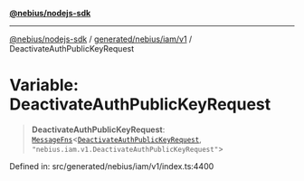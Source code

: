 [**@nebius/nodejs-sdk**](../../../../../README.md)

---

[@nebius/nodejs-sdk](../../../../../README.md) / [generated/nebius/iam/v1](../README.md) / DeactivateAuthPublicKeyRequest

# Variable: DeactivateAuthPublicKeyRequest

> **DeactivateAuthPublicKeyRequest**: [`MessageFns`](../../../../../runtime/protos/core/interfaces/MessageFns.md)\<[`DeactivateAuthPublicKeyRequest`](../interfaces/DeactivateAuthPublicKeyRequest.md), `"nebius.iam.v1.DeactivateAuthPublicKeyRequest"`\>

Defined in: src/generated/nebius/iam/v1/index.ts:4400
